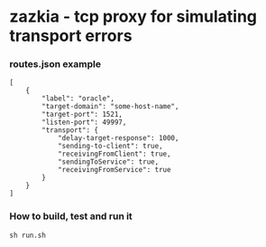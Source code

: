 # zazkia - tcp proxy for simulating transport errors

### routes.json example
	[
	    {
	        "label": "oracle",
	        "target-domain": "some-host-name",
	        "target-port": 1521,
	        "listen-port": 49997,
	        "transport": {
	            "delay-target-response": 1000,
	            "sending-to-client": true,
	            "receivingFromClient": true,
	            "sendingToService": true,
	            "receivingFromService": true
	        }
	    }
	]
	
	
### How to build, test and run it

	sh run.sh	